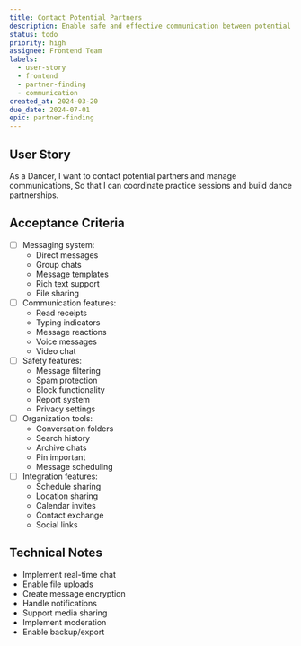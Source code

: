 ```yaml
---
title: Contact Potential Partners
description: Enable safe and effective communication between potential dance partners
status: todo
priority: high
assignee: Frontend Team
labels:
  - user-story
  - frontend
  - partner-finding
  - communication
created_at: 2024-03-20
due_date: 2024-07-01
epic: partner-finding
---
```


## User Story

As a Dancer,
I want to contact potential partners and manage communications,
So that I can coordinate practice sessions and build dance partnerships.

## Acceptance Criteria

- [ ] Messaging system:
  - Direct messages
  - Group chats
  - Message templates
  - Rich text support
  - File sharing
- [ ] Communication features:
  - Read receipts
  - Typing indicators
  - Message reactions
  - Voice messages
  - Video chat
- [ ] Safety features:
  - Message filtering
  - Spam protection
  - Block functionality
  - Report system
  - Privacy settings
- [ ] Organization tools:
  - Conversation folders
  - Search history
  - Archive chats
  - Pin important
  - Message scheduling
- [ ] Integration features:
  - Schedule sharing
  - Location sharing
  - Calendar invites
  - Contact exchange
  - Social links

## Technical Notes

- Implement real-time chat
- Enable file uploads
- Create message encryption
- Handle notifications
- Support media sharing
- Implement moderation
- Enable backup/export
